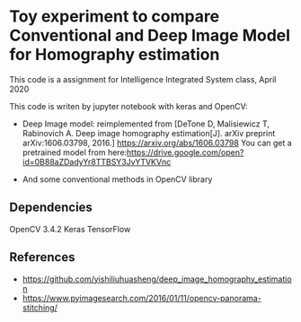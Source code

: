 # Toy experiment to compare Conventional and Deep Image Model for Homography estimation

This code is a assignment for Intelligence Integrated System class, April 2020

This code is writen by jupyter notebook with keras and OpenCV:
- Deep Image model:
reimplemented from [DeTone D, Malisiewicz T, Rabinovich A. Deep image homography estimation[J]. arXiv preprint arXiv:1606.03798, 2016.]
https://arxiv.org/abs/1606.03798
You can get a pretrained model from here:https://drive.google.com/open?id=0B88aZDadyYr8TTBSY3JvYTVKVnc

- And some conventional methods in OpenCV library

## Dependencies
OpenCV 3.4.2
Keras
TensorFlow

## References
* https://github.com/yishiliuhuasheng/deep_image_homography_estimation
* https://www.pyimagesearch.com/2016/01/11/opencv-panorama-stitching/

